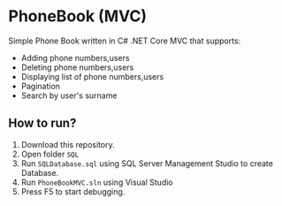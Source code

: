 # PhoneBook (MVC)

Simple Phone Book written in C# .NET Core MVC that supports:

* Adding phone numbers,users
* Deleting phone numbers,users
* Displaying list of phone numbers,users
* Pagination
* Search by user's surname

## How to run?
1. Download this repository.
2. Open folder `SQL`
3. Run `SQLDatabase.sql` using SQL Server Management Studio to create Database.
4. Run `PhoneBookMVC.sln` using Visual Studio
5. Press F5 to start debugging.
